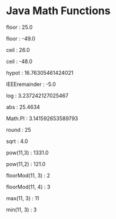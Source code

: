 # Java Math Functions

floor : 25.0

floor : -49.0

ceil : 26.0

ceil : -48.0

hypot : 16.76305461424021

IEEEremainder : -5.0

log : 3.237242127025467

abs : 25.4634

Math.PI : 3.141592653589793

round : 25

sqrt : 4.0

pow(11,3) : 1331.0

pow(11,2) : 121.0

floorMod(11, 3) : 2

floorMod(11, 4) : 3

max(11, 3) : 11

min(11, 3) : 3
